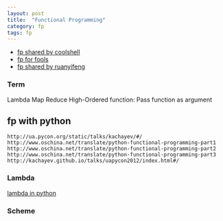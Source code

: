 ```yaml
---
layout: post
title:  "Functional Programming"
category: fp
tags: fp
---
```


* [fp shared by coolshell][fp_from_coolshell]
* [fp for fools][fp_sharing]
* [fp shared by ruanyifeng][fp_from_ruanyifeng]


### Term
Lambda
Map
Reduce
High-Ordered function: Pass function as argument


## fp with python
	http://ua.pycon.org/static/talks/kachayev/#/
	http://www.oschina.net/translate/python-functional-programming-part1
	http://www.oschina.net/translate/python-functional-programming-part2
	http://www.oschina.net/translate/python-functional-programming-part3
	http://kachayev.github.io/talks/uapycon2012/index.html#/

### Lambda
[lambda in python][lambda]


[lambda]: http://www.python-course.eu/lambda.php



[fp_from_coolshell]: http://coolshell.cn/articles/10822.html
[fp_sharing]: https://github.com/justinyhuang/Functional-Programming-For-The-Rest-of-Us-Cn/blob/master/FunctionalProgrammingForTheRestOfUs.cn.md

[fp_from_ruanyifeng]: http://www.ruanyifeng.com/blog/2012/04/functional_programming.html




### Scheme

[scheme_book]: http://www.scheme.com/tspl4/
